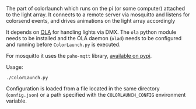 
The part of colorlaunch which runs on the pi (or some computer) attached to the light array.
It connects to a remote server via mosquitto and listens for colorsend events, and drives animations on the light array accordingly

It depends on [OLA](https://www.openlighting.org/) for handling lights via DMX. The `ola` python module needs to be installed and the OLA daemon (`olad`) needs to be configured and running before `ColorLaunch.py` is executed.

For mosquitto it uses the `paho-mqtt` library, [available on pypi](https://pypi.org/project/paho-mqtt/).

Usage:

    ./ColorLaunch.py

Configuration is loaded from a file located in the same directory (`config.json`) or a path specified with the `COLORLAUNCH_CONFIG` environment variable.
